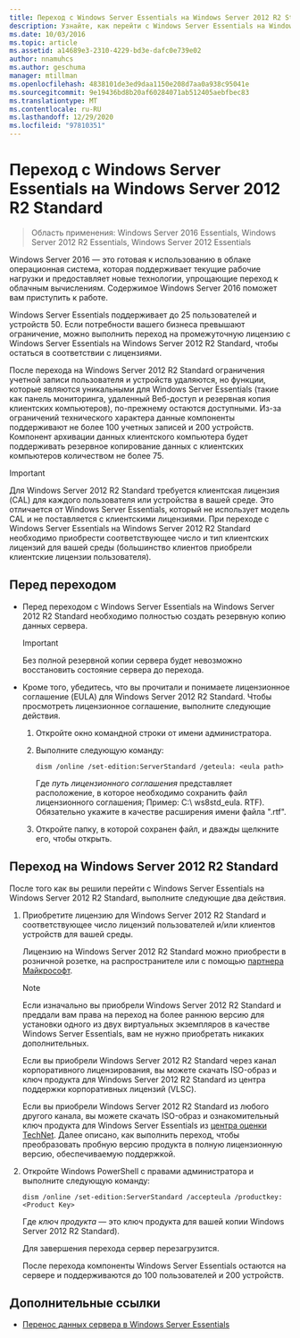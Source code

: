 ```yaml
---
title: Переход с Windows Server Essentials на Windows Server 2012 R2 Standard
description: Узнайте, как перейти с Windows Server Essentials на Windows Server 2012 R2 Standard.
ms.date: 10/03/2016
ms.topic: article
ms.assetid: a14689e3-2310-4229-bd3e-dafc0e739e02
author: nnamuhcs
ms.author: geschuma
manager: mtillman
ms.openlocfilehash: 4838101de3ed9daa1150e208d7aa0a938c95041e
ms.sourcegitcommit: 9e19436bd8b20af60284071ab512405aebfbec83
ms.translationtype: MT
ms.contentlocale: ru-RU
ms.lasthandoff: 12/29/2020
ms.locfileid: "97810351"
---
```

# <a name="transition-from-windows-server-essentials-to-windows-server-2012-r2-standard"></a>Переход с Windows Server Essentials на Windows Server 2012 R2 Standard

>Область применения: Windows Server 2016 Essentials, Windows Server 2012 R2 Essentials, Windows Server 2012 Essentials

Windows Server 2016 — это готовая к использованию в облаке операционная система, которая поддерживает текущие рабочие нагрузки и предоставляет новые технологии, упрощающие переход к облачным вычислениям. Содержимое Windows Server 2016 поможет вам приступить к работе.

 Windows Server Essentials поддерживает до 25 пользователей и устройств 50. Если потребности вашего бизнеса превышают ограничение, можно выполнить переход на промежуточную лицензию с Windows Server Essentials на Windows Server 2012 R2 Standard, чтобы остаться в соответствии с лицензиями.

 После перехода на Windows Server 2012 R2 Standard ограничения учетной записи пользователя и устройств удаляются, но функции, которые являются уникальными для Windows Server Essentials (такие как панель мониторинга, удаленный Веб-доступ и резервная копия клиентских компьютеров), по-прежнему остаются доступными. Из-за ограничений технического характера данные компоненты поддерживают не более 100 учетных записей и 200 устройств. Компонент архивации данных клиентского компьютера будет поддерживать резервное копирование данных с клиентских компьютеров количеством не более 75.

> [!IMPORTANT]
>   Для Windows Server 2012 R2 Standard требуется клиентская лицензия (CAL) для каждого пользователя или устройства в вашей среде. Это отличается от Windows Server Essentials, который не использует модель CAL и не поставляется с клиентскими лицензиями. При переходе с Windows Server Essentials на Windows Server 2012 R2 Standard необходимо приобрести соответствующее число и тип клиентских лицензий для вашей среды (большинство клиентов приобрели клиентские лицензии пользователя).

## <a name="before-the-transition"></a>Перед переходом

-   Перед переходом с Windows Server Essentials на Windows Server 2012 R2 Standard необходимо полностью создать резервную копию данных сервера.

    > [!IMPORTANT]
    >  Без полной резервной копии сервера будет невозможно восстановить состояние сервера до перехода.

-   Кроме того, убедитесь, что вы прочитали и понимаете лицензионное соглашение (EULA) для Windows Server 2012 R2 Standard. Чтобы просмотреть лицензионное соглашение, выполните следующие действия.

    1.  Откройте окно командной строки от имени администратора.

    2.  Выполните следующую команду:

        ```console
        dism /online /set-edition:ServerStandard /geteula: <eula path>
        ```

        Где *путь лицензионного соглашения* представляет расположение, в которое необходимо сохранить файл лицензионного соглашения; Пример: C:\ ws8std_eula. RTF). Обязательно укажите в качестве расширения имени файла ".rtf".

    3.  Откройте папку, в которой сохранен файл, и дважды щелкните его, чтобы открыть.

## <a name="transition-to--windows-server-2012-r2-standard"></a>Переход на Windows Server 2012 R2 Standard
 После того как вы решили перейти с Windows Server Essentials на Windows Server 2012 R2 Standard, выполните следующие два действия.

1. Приобретите лицензию для Windows Server 2012 R2 Standard и соответствующее число лицензий пользователей и/или клиентов устройств для вашей среды.

    Лицензию на Windows Server 2012 R2 Standard можно приобрести в розничной розетке, на распространителе или с помощью [партнера Майкрософт](https://pinpoint.microsoft.com/SelectCulture.aspx).

   > [!NOTE]
   >  Если изначально вы приобрели Windows Server 2012 R2 Standard и преддали вам права на переход на более раннюю версию для установки одного из двух виртуальных экземпляров в качестве Windows Server Essentials, вам не нужно приобретать никаких дополнительных.
   >
   >  Если вы приобрели Windows Server 2012 R2 Standard через канал корпоративного лицензирования, вы можете скачать ISO-образ и ключ продукта для Windows Server 2012 R2 Standard из центра поддержки корпоративных лицензий (VLSC).
   >
   >  Если вы приобрели Windows Server 2012 R2 Standard из любого другого канала, вы можете скачать ISO-образ и ознакомительный ключ продукта для Windows Server Essentials из [центра оценки TechNet](https://technet.microsoft.com/evalcenter/jj659306.aspx). Далее описано, как выполнить переход, чтобы преобразовать пробную версию продукта в полную лицензионную версию, обеспечиваемую поддержкой.

2. Откройте Windows PowerShell с правами администратора и выполните следующую команду:

    ```console
    dism /online /set-edition:ServerStandard /accepteula /productkey: <Product Key>
    ```

    Где *ключ продукта* — это ключ продукта для вашей копии Windows Server 2012 R2 Standard).

    Для завершения перехода сервер перезагрузится.

   После перехода компоненты Windows Server Essentials остаются на сервере и поддерживаются до 100 пользователей и 200 устройств.

## <a name="additional-references"></a>Дополнительные ссылки


-   [Перенос данных сервера в Windows Server Essentials](Migrate-Server-Data-to-Windows-Server-Essentials.md)


